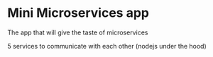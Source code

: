 # Mini Microservices app
The app that will give the taste of microservices

5 services to communicate with each other (nodejs under the hood)
